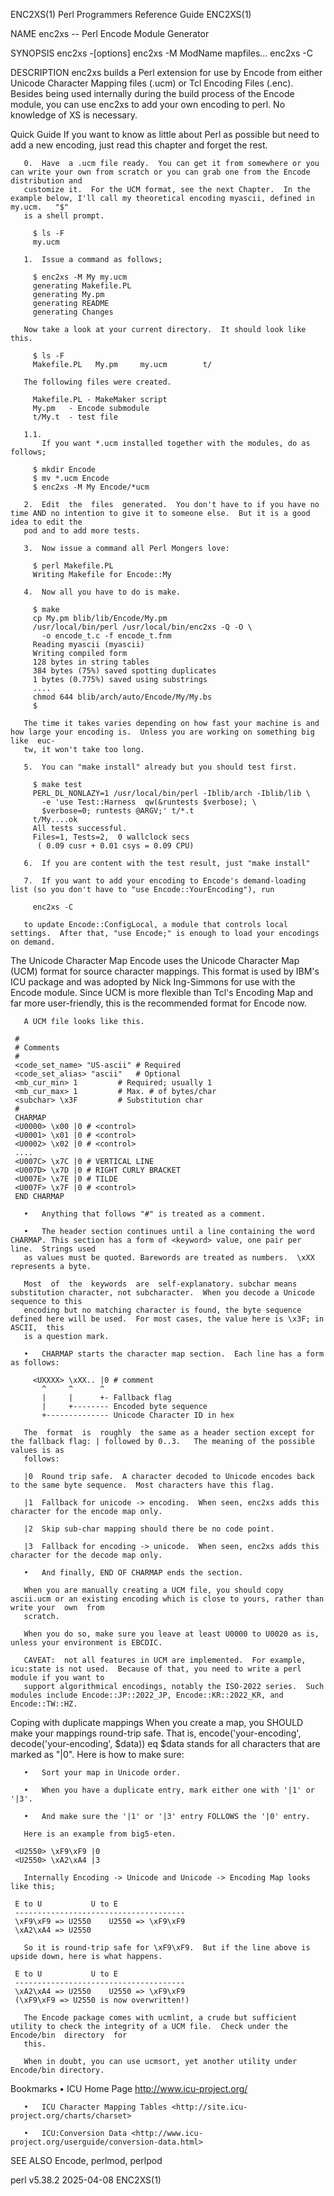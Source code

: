 ENC2XS(1)						       Perl Programmers Reference Guide							     ENC2XS(1)

NAME
       enc2xs -- Perl Encode Module Generator

SYNOPSIS
	 enc2xs -[options]
	 enc2xs -M ModName mapfiles...
	 enc2xs -C

DESCRIPTION
       enc2xs builds a Perl extension for use by Encode from either Unicode Character Mapping files (.ucm) or Tcl Encoding Files (.enc).  Besides being used
       internally during the build process of the Encode module, you can use enc2xs to add your own encoding to perl.  No knowledge of XS is necessary.

Quick Guide
       If you want to know as little about Perl as possible but need to add a new encoding, just read this chapter and forget the rest.

       0.  Have	 a .ucm file ready.  You can get it from somewhere or you can write your own from scratch or you can grab one from the Encode distribution and
	   customize it.  For the UCM format, see the next Chapter.  In the example below, I'll call my theoretical encoding myascii, defined in my.ucm.   "$"
	   is a shell prompt.

	     $ ls -F
	     my.ucm

       1.  Issue a command as follows;

	     $ enc2xs -M My my.ucm
	     generating Makefile.PL
	     generating My.pm
	     generating README
	     generating Changes

	   Now take a look at your current directory.  It should look like this.

	     $ ls -F
	     Makefile.PL   My.pm	 my.ucm	       t/

	   The following files were created.

	     Makefile.PL - MakeMaker script
	     My.pm	 - Encode submodule
	     t/My.t	 - test file

	   1.1.
	       If you want *.ucm installed together with the modules, do as follows;

		 $ mkdir Encode
		 $ mv *.ucm Encode
		 $ enc2xs -M My Encode/*ucm

       2.  Edit	 the  files  generated.	 You don't have to if you have no time AND no intention to give it to someone else.  But it is a good idea to edit the
	   pod and to add more tests.

       3.  Now issue a command all Perl Mongers love:

	     $ perl Makefile.PL
	     Writing Makefile for Encode::My

       4.  Now all you have to do is make.

	     $ make
	     cp My.pm blib/lib/Encode/My.pm
	     /usr/local/bin/perl /usr/local/bin/enc2xs -Q -O \
	       -o encode_t.c -f encode_t.fnm
	     Reading myascii (myascii)
	     Writing compiled form
	     128 bytes in string tables
	     384 bytes (75%) saved spotting duplicates
	     1 bytes (0.775%) saved using substrings
	     ....
	     chmod 644 blib/arch/auto/Encode/My/My.bs
	     $

	   The time it takes varies depending on how fast your machine is and how large your encoding is.  Unless you are working on something big  like  euc-
	   tw, it won't take too long.

       5.  You can "make install" already but you should test first.

	     $ make test
	     PERL_DL_NONLAZY=1 /usr/local/bin/perl -Iblib/arch -Iblib/lib \
	       -e 'use Test::Harness  qw(&runtests $verbose); \
	       $verbose=0; runtests @ARGV;' t/*.t
	     t/My....ok
	     All tests successful.
	     Files=1, Tests=2,	0 wallclock secs
	      ( 0.09 cusr + 0.01 csys = 0.09 CPU)

       6.  If you are content with the test result, just "make install"

       7.  If you want to add your encoding to Encode's demand-loading list (so you don't have to "use Encode::YourEncoding"), run

	     enc2xs -C

	   to update Encode::ConfigLocal, a module that controls local settings.  After that, "use Encode;" is enough to load your encodings on demand.

The Unicode Character Map
       Encode  uses  the  Unicode  Character Map (UCM) format for source character mappings.  This format is used by IBM's ICU package and was adopted by Nick
       Ing-Simmons for use with the Encode module.  Since UCM is more flexible than Tcl's Encoding Map and far more user-friendly,  this  is  the  recommended
       format for Encode now.

       A UCM file looks like this.

	 #
	 # Comments
	 #
	 <code_set_name> "US-ascii" # Required
	 <code_set_alias> "ascii"   # Optional
	 <mb_cur_min> 1		    # Required; usually 1
	 <mb_cur_max> 1		    # Max. # of bytes/char
	 <subchar> \x3F		    # Substitution char
	 #
	 CHARMAP
	 <U0000> \x00 |0 # <control>
	 <U0001> \x01 |0 # <control>
	 <U0002> \x02 |0 # <control>
	 ....
	 <U007C> \x7C |0 # VERTICAL LINE
	 <U007D> \x7D |0 # RIGHT CURLY BRACKET
	 <U007E> \x7E |0 # TILDE
	 <U007F> \x7F |0 # <control>
	 END CHARMAP

       •   Anything that follows "#" is treated as a comment.

       •   The header section continues until a line containing the word CHARMAP. This section has a form of <keyword> value, one pair per line.  Strings used
	   as values must be quoted. Barewords are treated as numbers.	\xXX represents a byte.

	   Most	 of  the  keywords  are	 self-explanatory. subchar means substitution character, not subcharacter.  When you decode a Unicode sequence to this
	   encoding but no matching character is found, the byte sequence defined here will be used.  For most cases, the value here is \x3F; in  ASCII,  this
	   is a question mark.

       •   CHARMAP starts the character map section.  Each line has a form as follows:

	     <UXXXX> \xXX.. |0 # comment
	       ^     ^	    ^
	       |     |	    +- Fallback flag
	       |     +-------- Encoded byte sequence
	       +-------------- Unicode Character ID in hex

	   The	format	is  roughly  the same as a header section except for the fallback flag: | followed by 0..3.   The meaning of the possible values is as
	   follows:

	   |0  Round trip safe.	 A character decoded to Unicode encodes back to the same byte sequence.	 Most characters have this flag.

	   |1  Fallback for unicode -> encoding.  When seen, enc2xs adds this character for the encode map only.

	   |2  Skip sub-char mapping should there be no code point.

	   |3  Fallback for encoding -> unicode.  When seen, enc2xs adds this character for the decode map only.

       •   And finally, END OF CHARMAP ends the section.

       When you are manually creating a UCM file, you should copy ascii.ucm or an existing encoding which is close to yours, rather than write your  own  from
       scratch.

       When you do so, make sure you leave at least U0000 to U0020 as is, unless your environment is EBCDIC.

       CAVEAT:	not all features in UCM are implemented.  For example, icu:state is not used.  Because of that, you need to write a perl module if you want to
       support algorithmical encodings, notably the ISO-2022 series.  Such modules include Encode::JP::2022_JP, Encode::KR::2022_KR, and Encode::TW::HZ.

   Coping with duplicate mappings
       When you create a map, you SHOULD make your mappings round-trip safe.  That is, encode('your-encoding', decode('your-encoding', $data)) eq $data stands
       for all characters that are marked as "|0".  Here is how to make sure:

       •   Sort your map in Unicode order.

       •   When you have a duplicate entry, mark either one with '|1' or '|3'.

       •   And make sure the '|1' or '|3' entry FOLLOWS the '|0' entry.

       Here is an example from big5-eten.

	 <U2550> \xF9\xF9 |0
	 <U2550> \xA2\xA4 |3

       Internally Encoding -> Unicode and Unicode -> Encoding Map looks like this;

	 E to U		      U to E
	 --------------------------------------
	 \xF9\xF9 => U2550    U2550 => \xF9\xF9
	 \xA2\xA4 => U2550

       So it is round-trip safe for \xF9\xF9.  But if the line above is upside down, here is what happens.

	 E to U		      U to E
	 --------------------------------------
	 \xA2\xA4 => U2550    U2550 => \xF9\xF9
	 (\xF9\xF9 => U2550 is now overwritten!)

       The Encode package comes with ucmlint, a crude but sufficient utility to check the integrity of a UCM file.  Check under the Encode/bin	directory  for
       this.

       When in doubt, you can use ucmsort, yet another utility under Encode/bin directory.

Bookmarks
       •   ICU Home Page <http://www.icu-project.org/>

       •   ICU Character Mapping Tables <http://site.icu-project.org/charts/charset>

       •   ICU:Conversion Data <http://www.icu-project.org/userguide/conversion-data.html>

SEE ALSO
       Encode, perlmod, perlpod

perl v5.38.2								  2025-04-08								     ENC2XS(1)
